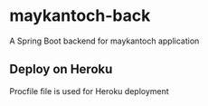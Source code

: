 # maykantoch-back
A Spring Boot backend for maykantoch application

## Deploy on Heroku

Procfile file is used for Heroku deployment
